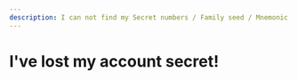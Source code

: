 ```yaml
---
description: I can not find my Secret numbers / Family seed / Mnemonic
---
```


# I've lost my account secret!


